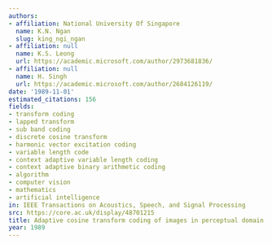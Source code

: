 ```yaml
---
authors:
- affiliation: National University Of Singapore
  name: K.N. Ngan
  slug: king_ngi_ngan
- affiliation: null
  name: K.S. Leong
  url: https://academic.microsoft.com/author/2973681836/
- affiliation: null
  name: H. Singh
  url: https://academic.microsoft.com/author/2684126119/
date: '1989-11-01'
estimated_citations: 156
fields:
- transform coding
- lapped transform
- sub band coding
- discrete cosine transform
- harmonic vector excitation coding
- variable length code
- context adaptive variable length coding
- context adaptive binary arithmetic coding
- algorithm
- computer vision
- mathematics
- artificial intelligence
in: IEEE Transactions on Acoustics, Speech, and Signal Processing
src: https://core.ac.uk/display/48701215
title: Adaptive cosine transform coding of images in perceptual domain
year: 1989
---
```

